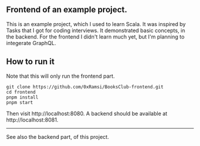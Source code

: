 ## Frontend of an example project.

This is an example project, which I used to learn Scala. It was inspired by Tasks that I got for coding interviews.
It demonstrated basic concepts, in the backend. For the frontend I didn't learn much yet, but I'm planning to
integerate GraphQL.

## How to run it

Note that this will only run the frontend part.

```
git clone https://github.com/0xRamsi/BooksClub-frontend.git
cd frontend
pnpm install
pnpm start
```

Then visit http://localhost:8080. A backend should be available at http://localhost:8081.

---

See also the backend part, of this project.
